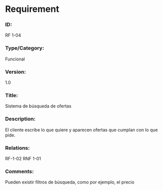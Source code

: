 # Requirement

### ID:

RF 1-04

### Type/Category:

Funcional

### Version:

1.0

### Title:

Sistema de búsqueda de ofertas

### Description:

El cliente escribe lo que quiere y aparecen ofertas que cumplan con lo que pide.

### Relations:

RF-1-02
RNF 1-01

### Comments:

Pueden existir filtros de búsqueda, como por ejemplo, el precio
